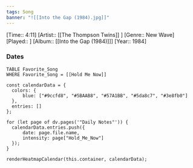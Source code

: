```yaml
---
tags: Song  
banner: "![[Into the Gap (1984).jpg]]"
---
```

[Time:: 4:11]
[Artist:: [[The Thompson Twins]] ]
[Genre:: New Wave]
[Played:: ]
[Album:: [[Into the Gap (1984)]]]
[Year:: 1984]
### Dates
````dataview
TABLE Favorite_Song
WHERE Favorite_Song = [[Hold Me Now]]
````
  ```dataviewjs
const calendarData = { 
	colors: { 
		blue: ["#9ccfd8", "#5BAAB8", "#57A1BB", "#5da8c7", "#3e8fb0"] 
	}, 
	entries: [] 
}; 

for (let page of dv.pages('"Daily Notes"')) { 
	calendarData.entries.push({ 
		date: page.file.name, 
		intensity: page["Hold_Me_Now"]
	}); 
} 

renderHeatmapCalendar(this.container, calendarData);
```
